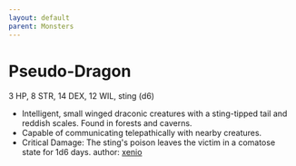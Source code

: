 ```yaml
---
layout: default
parent: Monsters
---
```

# Pseudo-Dragon
3 HP, 8 STR, 14 DEX, 12 WIL, sting (d6)
- Intelligent, small winged draconic creatures with a sting-tipped tail and reddish scales. Found in forests and caverns.
- Capable of communicating telepathically with nearby creatures.
- Critical Damage: The sting's poison leaves the victim in a comatose state for 1d6 days.
author: [xenio](https://xenioinabottle.blogspot.com)

